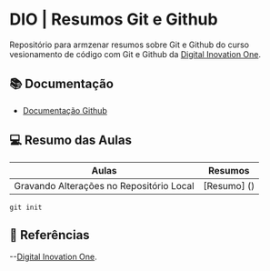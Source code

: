 # DIO | Resumos Git e Github

Repositório para armzenar resumos sobre Git e Github do curso vesionamento de código com Git e Github da [Digital Inovation One](https://www.dio.me/).

## 📚 Documentação 
- [Documentação Github](https://docs.github.com/pt)

## 💻 Resumo das Aulas

| Aulas | Resumos|
|-------|--------|
| Gravando Alterações no Repositório Local| [Resumo] ()|

```
git init
```
## 🔎 Referências

--[Digital Inovation One]().
